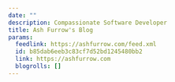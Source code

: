 ```yaml
---
date: ""
description: Compassionate Software Developer
title: Ash Furrow's Blog
params:
  feedlink: https://ashfurrow.com/feed.xml
  id: b85dab6eeb3c83cf7d52bd1245480bb2
  link: https://ashfurrow.com
  blogrolls: []
---
```

